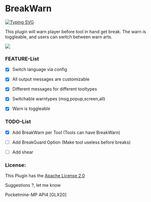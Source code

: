 # BreakWarn
[![Typing SVG](https://readme-typing-svg.herokuapp.com?center=true&vCenter=true&lines=GLX20;BreakWarn;GLX20;Warn+users+before+tool+get+destroyed)](.)

This plugin will warn player before tool in hand get break.
The warn is toggleable, and users can switch between warn arts.

[![](https://poggit.pmmp.io/shield.state/BreakWarn)](https://poggit.pmmp.io/p/BreakWarn)

### FEATURE-List
- [x] Switch language via config 
- [x] All output messages are customizable
- [x] Different messages for different tooltypes
- [x] Switchable warntypes (msg,popup,screen,all)
- [x] Warn is toggleable


### TODO-List
- [x] Add BreakWarn per Tool (Tools can have BreakWarn)
- [ ] Add BreakGuard Option (Make tool useless before breaks)
- [ ] Add shear


### License:
This Plugin has the [Apache License 2.0](/LICENSE)

Suggestions ?, let me know

Pocketmine-MP API4
[GLX20]

